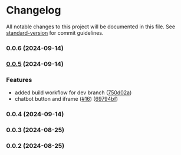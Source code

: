 # Changelog

All notable changes to this project will be documented in this file. See [standard-version](https://github.com/conventional-changelog/standard-version) for commit guidelines.

### 0.0.6 (2024-09-14)

### [0.0.5](https://github.com/Aniiish0/ui-components/compare/v0.0.3...v0.0.5) (2024-09-14)

### Features

- added build workflow for dev branch ([750d02a](https://github.com/Aniiish0/ui-components/commit/750d02ab884ac9f6a5c878163081d7279b120486))
- chatbot button and iframe ([#16](https://github.com/Aniiish0/ui-components/issues/16)) ([69794bf](https://github.com/Aniiish0/ui-components/commit/69794bf89241fe755276e79dbad9e41f3a26c223))

### 0.0.4 (2024-09-14)

### 0.0.3 (2024-08-25)

### 0.0.2 (2024-08-25)

